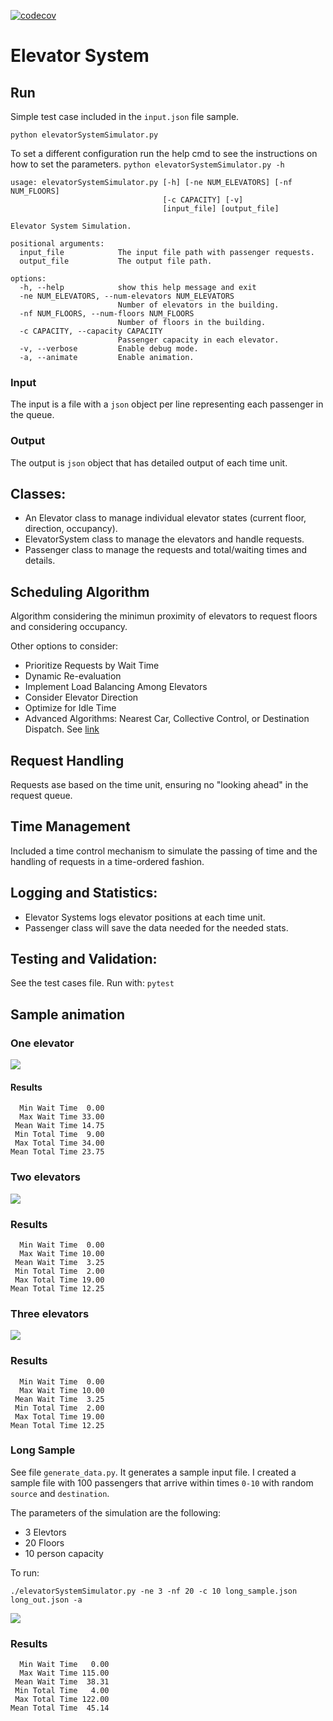 [![codecov](https://codecov.io/gh/carpetri/elevator/branch/main/graph/badge.svg)](https://codecov.io/gh/carpetri/elevator/)
# Elevator System

## Run
Simple test case included in the `input.json` file sample.
```
python elevatorSystemSimulator.py
```

To set a different configuration run the help cmd to see the instructions on how to set the parameters.
`python elevatorSystemSimulator.py -h`

```
usage: elevatorSystemSimulator.py [-h] [-ne NUM_ELEVATORS] [-nf NUM_FLOORS]
                                  [-c CAPACITY] [-v]
                                  [input_file] [output_file]

Elevator System Simulation.

positional arguments:
  input_file            The input file path with passenger requests.
  output_file           The output file path.

options:
  -h, --help            show this help message and exit
  -ne NUM_ELEVATORS, --num-elevators NUM_ELEVATORS
                        Number of elevators in the building.
  -nf NUM_FLOORS, --num-floors NUM_FLOORS
                        Number of floors in the building.
  -c CAPACITY, --capacity CAPACITY
                        Passenger capacity in each elevator.
  -v, --verbose         Enable debug mode.
  -a, --animate         Enable animation.
```

### Input
The input is a file with a `json` object per line representing each passenger in the queue. 

### Output
The output is `json` object that has detailed output of each time unit.

## Classes:
- An Elevator class to manage individual elevator states (current floor, direction, occupancy).
- ElevatorSystem class to manage the elevators and handle requests.
- Passenger class to manage the requests and total/waiting times and details.

## Scheduling Algorithm

Algorithm considering the minimun proximity of elevators to request floors and considering occupancy.

Other options to consider:
- Prioritize Requests by Wait Time
- Dynamic Re-evaluation
- Implement Load Balancing Among Elevators
- Consider Elevator Direction
- Optimize for Idle Time
- Advanced Algorithms: Nearest Car, Collective Control, or Destination Dispatch. See [link](https://peters-research.com/index.php/papers/elevator-dispatching/)


## Request Handling
Requests ase based on the time unit, ensuring no "looking ahead" in the request queue.

## Time Management
Included a time control mechanism to simulate the passing of time and the handling of requests in a time-ordered fashion.

## Logging and Statistics:
- Elevator Systems logs elevator positions at each time unit.
- Passenger class will save the data needed for the needed stats.

## Testing and Validation:
See the test cases file. Run with:
`pytest`

## Sample animation

### One elevator

![](https://github.com/carpetri/elevator/blob/main/sample_animations/elevator_animation.gif)

#### Results

```
  Min Wait Time  0.00
  Max Wait Time 33.00
 Mean Wait Time 14.75
 Min Total Time  9.00
 Max Total Time 34.00
Mean Total Time 23.75
```

### Two elevators

![](https://github.com/carpetri/elevator/blob/main/sample_animations/elevator_animation_ne2.gif)

### Results

```
  Min Wait Time  0.00
  Max Wait Time 10.00
 Mean Wait Time  3.25
 Min Total Time  2.00
 Max Total Time 19.00
Mean Total Time 12.25
```

### Three elevators

![](https://github.com/carpetri/elevator/blob/main/sample_animations/elevator_animation_ne3.gif)

### Results
```
  Min Wait Time  0.00
  Max Wait Time 10.00
 Mean Wait Time  3.25
 Min Total Time  2.00
 Max Total Time 19.00
Mean Total Time 12.25
```

### Long Sample

See file `generate_data.py`. It generates a sample input file. I created a sample file with 100 passengers that arrive within times `0-10` with random `source` and `destination`. 

The parameters of the simulation are the following:
- 3 Elevtors
- 20 Floors 
- 10 person capacity

To run: 

`./elevatorSystemSimulator.py -ne 3 -nf 20 -c 10 long_sample.json long_out.json -a`

![](https://github.com/carpetri/elevator/blob/main/sample_animations/long_animation.gif)

### Results 

```
  Min Wait Time   0.00
  Max Wait Time 115.00
 Mean Wait Time  38.31
 Min Total Time   4.00
 Max Total Time 122.00
Mean Total Time  45.14
```